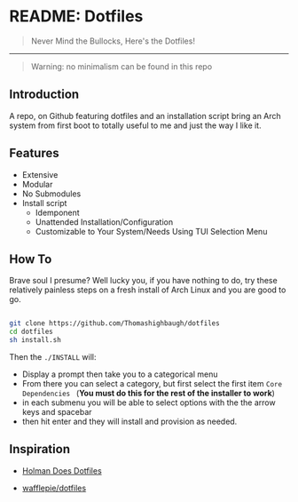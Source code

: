 # README: Dotfiles

> Never Mind the Bullocks, Here's the Dotfiles!

---

> Warning: no minimalism can be found in this repo

## Introduction

A repo, on Github featuring dotfiles and an installation script bring an Arch system from first boot to totally useful to me and just the way I like it.

## Features

- Extensive
- Modular
- No Submodules
- Install script
  - Idemponent
  - Unattended Installation/Configuration
  - Customizable to Your System/Needs Using TUI Selection Menu

## How To

Brave soul I presume? Well lucky you, if you have nothing to do, try these relatively painless steps on a fresh install of Arch Linux and you are good to go.

```bash

git clone https://github.com/Thomashighbaugh/dotfiles
cd dotfiles
sh install.sh
```

Then the `./INSTALL` will:

- Display a prompt then take you to a categorical menu
- From there you can select a category, but first select the first item `Core Dependencies ` (**You must do this for the rest of the installer to work**)
- in each submenu you will be able to select options with the the arrow keys and spacebar
- then hit enter and they will install and provision as needed.

## Inspiration

- [Holman Does Dotfiles](https://github.com/holman/dotfiles)

- [wafflepie/dotfiles](https://github.com/wafflepie/dotfiles)

